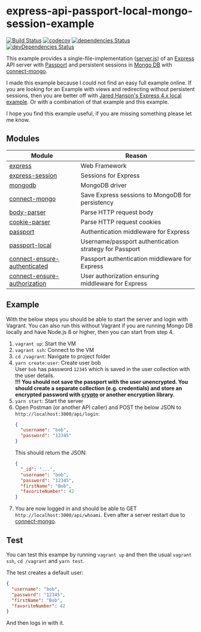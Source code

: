 # express-api-passport-local-mongo-session-example

[![Build Status](https://travis-ci.com/allardvanderouw/express-api-passport-local-mongo-session-example.svg?branch=master)](https://travis-ci.com/allardvanderouw/express-api-passport-local-mongo-session-example)
[![codecov](https://codecov.io/gh/allardvanderouw/express-api-passport-local-mongo-session-example/branch/master/graph/badge.svg)](https://codecov.io/gh/allardvanderouw/express-api-passport-local-mongo-session-example)
[![dependencies Status](https://david-dm.org/allardvanderouw/express-api-passport-local-mongo-session-example/status.svg)](https://david-dm.org/allardvanderouw/connect-ensure-authenticated)
[![devDependencies Status](https://david-dm.org/allardvanderouw/express-api-passport-local-mongo-session-example/dev-status.svg)](https://david-dm.org/allardvanderouw/connect-ensure-authenticated?type=dev)

This example provides a single-file-implementation ([server.js](./server.js)) of an [Express](https://github.com/expressjs/express) API server with [Passport](https://github.com/jaredhanson/passport) and persistent sessions in [Mongo DB](https://github.com/mongodb/mongo) with [connect-mongo](https://github.com/jdesboeufs/connect-mongo). 

I made this example because I could not find an easy full example online. If you are looking for an Example with views and redirecting without persistent sessions, then you are better off with [Jared Hanson's Express 4.x local example](https://github.com/passport/express-4.x-local-example). Or with a combination of that example and this example.

I hope you find this example useful, if you are missing something please let me know.

## Modules

| Module | Reason |
| - | - |
| [express](https://github.com/expressjs/express) | Web Framework |
| [express-session](https://github.com/expressjs/session) | Sessions for Express |
| [mongodb](https://github.com/mongodb/mongo) | MongoDB driver |
| [connect-mongo](https://github.com/jdesboeufs/connect-mongo) | Save Express sessions to MongoDB for persistency |
| [body-parser](https://github.com/expressjs/body-parser) | Parse HTTP request body |
| [cookie-parser](https://github.com/expressjs/cookie-parser) | Parse HTTP request cookies |
| [passport](https://github.com/jaredhanson/passport) | Authentication middleware for Express |
| [passport-local](https://github.com/jaredhanson/passport-local) | Username/passport authentication strategy for Passport |
| [connect-ensure-authenticated](https://github.com/allardvanderouw/connect-ensure-authenticated) | Passport authentication middleware for Express |
| [connect-ensure-authorization](https://github.com/allardvanderouw/connect-ensure-authorization) | User authorization ensuring middleware for Express |

## Example

With the below steps you should be able to start the server and login with Vagrant. You can also run this without Vagrant if you are running Mongo DB locally and have Node.js 8 or higher, then you can start from step 4.

1. `vagrant up`: Start the VM
2. `vagrant ssh`: Connect to the VM
3. `cd /vagrant`: Navigate to project folder
4. `yarn create:user`: Create user bob  
   User `bob` has password `12345` which is saved in the user collection with the user details.  
   **!!! You should not save the passport with the user unencrypted. You should create a separate collection (e.g. credentials) and store an encrypted password with [crypto](https://nodejs.org/api/crypto.html) or another encryption library.**
5. `yarn start`: Start the server
6. Open Postman (or another API caller) and POST the below JSON to `http://localhost:3000/api/login`:
   ```json
   {
     "username": "bob",
     "password": "12345"
   }
   ```
   This should return the JSON:
   ```json
   {
     "_id": "...",
     "username": "bob",
     "password": "12345",
     "firstName": "Bob",
     "favoriteNumber": 42
   }
   ```
7. You are now logged in and should be able to GET `http://localhost:3000/api/whoami`. Even after a server restart due to [connect-mongo](https://github.com/jdesboeufs/connect-mongo).

## Test

You can test this exampe by running `vagrant up` and then the usual `vagrant ssh`, `cd /vagrant` and `yarn test`.

The test creates a default user:
```json
{
  "username": "bob",
  "password": "12345",
  "firstName": "Bob",
  "favoriteNumber": 42
}
```

And then logs in with it.
